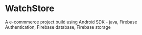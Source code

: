 # WatchStore

A e-commmerce project build using Android SDK - java, Firebase Authentication, Firebase database, Firebase storage
